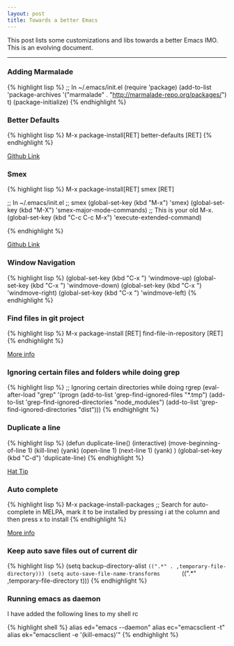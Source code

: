 ```yaml
---
layout: post
title: Towards a better Emacs
---
```


This post lists some customizations and libs towards a better Emacs IMO. This is an evolving document.

-----

### Adding Marmalade

{% highlight lisp %}
;; In ~/.emacs/init.el
(require 'package)
(add-to-list 'package-archives
             '("marmalade" . "http://marmalade-repo.org/packages/") t)
(package-initialize)
{% endhighlight %}

### Better Defaults

{% highlight lisp %}
M-x package-install[RET] better-defaults [RET]
{% endhighlight %}

<a href="https://github.com/technomancy/better-defaults">Github Link</a>

### Smex
{% highlight lisp %}
M-x package-install[RET] smex [RET]

;; In ~/.emacs/init.el
;; smex
(global-set-key (kbd "M-x") 'smex)
(global-set-key (kbd "M-X") 'smex-major-mode-commands)
;; This is your old M-x.
(global-set-key (kbd "C-c C-c M-x") 'execute-extended-command)

{% endhighlight %}

<a href="https://github.com/nonsequitur/smex">Github Link</a>

### Window Navigation

{% highlight lisp %}
(global-set-key (kbd "C-x <up>") 'windmove-up)
(global-set-key (kbd "C-x <down>") 'windmove-down)
(global-set-key (kbd "C-x <right>") 'windmove-right)
(global-set-key (kbd "C-x <left>") 'windmove-left)
{% endhighlight %}

### Find files in git project

{% highlight lisp %}
M-x package-install [RET] find-file-in-repository [RET]
{% endhighlight %}

<a href="https://marmalade-repo.org/packages/find-file-in-repository">More info</a>

### Ignoring certain files and folders while doing grep

{% highlight lisp %}
;; Ignoring certain directories while doing rgrep
(eval-after-load "grep"
  '(progn
     (add-to-list 'grep-find-ignored-files "*.tmp")
     (add-to-list 'grep-find-ignored-directories "node_modules")
     (add-to-list 'grep-find-ignored-directories "dist")))
{% endhighlight %}

### Duplicate a line

{% highlight lisp %}
(defun duplicate-line()
  (interactive) 
  (move-beginning-of-line 1)
  (kill-line)
  (yank)
  (open-line 1)
  (next-line 1)
  (yank)
)
(global-set-key (kbd "C-d") 'duplicate-line)
{% endhighlight %}

<a href="http://stackoverflow.com/a/88828/178975">Hat Tip</a>

### Auto complete

{% highlight lisp %}
M-x package-install-packages
;; Search for auto-complete in MELPA, mark it to be installed by pressing i at the column and then press x to install
{% endhighlight %}

<a href="http://auto-complete.org/doc/manual.html">More info</a>

### Keep auto save files out of current dir

{% highlight lisp %}
(setq backup-directory-alist
          `((".*" . ,temporary-file-directory)))
(setq auto-save-file-name-transforms      
          `((".*" ,temporary-file-directory t)))
{% endhighlight %}


### Running emacs as daemon

I have added the following lines to my shell rc

{% highlight shell %}
alias ed="emacs --daemon"
alias ec="emacsclient -t"
alias ek="emacsclient -e '(kill-emacs)'"
{% endhighlight %}